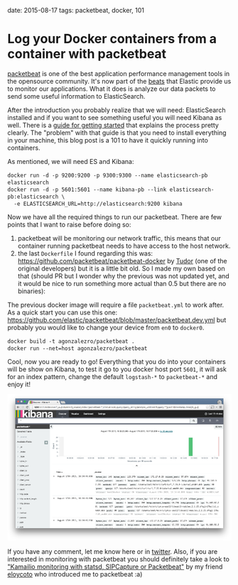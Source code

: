 date: 2015-08-17
tags: packetbeat, docker, 101

Log your Docker containers from a container with packetbeat
===========================================================

[packetbeat](https://github.com/elastic/packetbeat) is one of the best
application performance management tools in the opensource community. It's now
part of the [beats](https://www.elastic.co/products/beats) that Elastic provide
us to monitor our applications. What it does is analyze our data packets to
send some useful information to ElasticSearch.

After the introduction you probably realize that we will need: ElasticSearch
installed and if you want to see something useful you will need Kibana as well.
There is a [guide for getting
started](https://www.elastic.co/guide/en/beats/packetbeat/current/packetbeat-getting-started.html)
that explains the process pretty clearly. The "problem" with that guide is that
you need to install everything in your machine, this blog post is a 101 to have
it quickly running into containers.

As mentioned, we will need ES and Kibana:

    docker run -d -p 9200:9200 -p 9300:9300 --name elasticsearch-pb elasticsearch
    docker run -d -p 5601:5601 --name kibana-pb --link elasticsearch-pb:elasticsearch \
      -e ELASTICSEARCH_URL=http://elasticsearch:9200 kibana

Now we have all the required things to run our packetbeat. There are few points
that I want to raise before doing so:

1. packetbeat will be monitoring our network traffic, this means that our
   container running packetbeat needs to have access to the host network.
2. the last `Dockerfile` I found regarding this was:
   https://github.com/packetbeat/packetbeat-docker by
   [Tudor](https://twitter.com/tudor_g) (one of the original developers) but
   it is a little bit old. So I made my own based on that (should PR but I
   wonder why the previous was not updated yet, and it would be nice to run
   something more actual than 0.5 but there are no binaries):

<script src="https://gist.github.com/agonzalezro/3405735989c967c11ff8.js"></script>

The previous docker image will require a file `packetbeat.yml` to work after.
As a quick start you can use this one:
https://github.com/elastic/packetbeat/blob/master/packetbeat.dev.yml but
probably you would like to change your device from `en0` to `docker0`.

    docker build -t agonzalezro/packetbeat .
    docker run --net=host agonzalezro/packetbeat

Cool, now you are ready to go! Everything that you do into your containers will
be show on Kibana, to test it go to you docker host port `5601`, it will ask
for an index pattern, change the default `logstash-*` to `packetbeat-*` and
enjoy it!

[![kibana-screenshot](static/packetbeat/kibana-thumb.png)](static/packetbeat/kibana.png)

If you have any comment, let me know here or in
[twitter](http://twitter.com/agonzalezro). Also, if you are interested in
monitoring with packetbeat you should definitely take a look to ["Kamailio
monitoring with statsd, SIPCapture or
Packetbeat"](http://acalustra.com/how-can-i-monitor-my-voip-application.html<F37>)
by my friend [eloycoto](http://twitter.com/eloycoto) who introduced me to
packetbeat :a)
